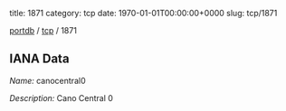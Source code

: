 title: 1871
category: tcp
date: 1970-01-01T00:00:00+0000
slug: tcp/1871

[portdb](/) / [tcp](/category/tcp.html) / 1871


## IANA Data

_Name:_ canocentral0

_Description:_ Cano Central 0

